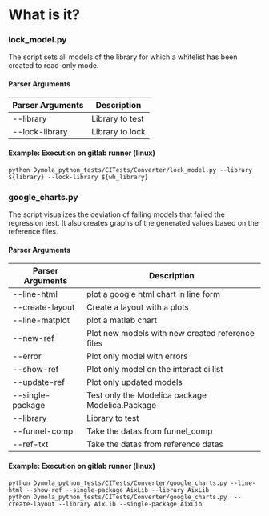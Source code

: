 # What is it?
### lock_model.py
The script sets all models of the library for which a whitelist has been created to read-only mode. 
#### Parser Arguments
| Parser Arguments  | Description | 
|-------------------|------------| 
|--library| Library to test           | 
|--lock-library|    Library to lock        | 

#### Example: Execution on gitlab runner (linux)
    python Dymola_python_tests/CITests/Converter/lock_model.py --library ${library} --lock-library ${wh_library}
### google_charts.py
The script visualizes the deviation of failing models that failed the regression test. It also creates graphs of the generated values based on the reference files.
#### Parser Arguments
| Parser Arguments | Description                           | 
|-----------------|---------------------------------------| 
|--line-html| plot a google html chart in line form |  | 
|--create-layout| Create a layout with a plots                                      | 
|--line-matplot|          plot a matlab chart                             |  
|--new-ref|        Plot new models with new created reference files                               |   
|--error|      Plot only model with errors                                 |   
|--show-ref| Plot only model on the interact ci list | 
|--update-ref| Plot only updated models |  
|--single-package| Test only the Modelica package Modelica.Package |  
|--library| Library to test|  
|--funnel-comp| Take the datas from funnel_comp |  
|--ref-txt| Take the datas from reference datas |  

#### Example: Execution on gitlab runner (linux)
    python Dymola_python_tests/CITests/Converter/google_charts.py --line-html --show-ref --single-package AixLib --library AixLib
    python Dymola_python_tests/CITests/Converter/google_charts.py  --create-layout --library AixLib --single-package AixLib
